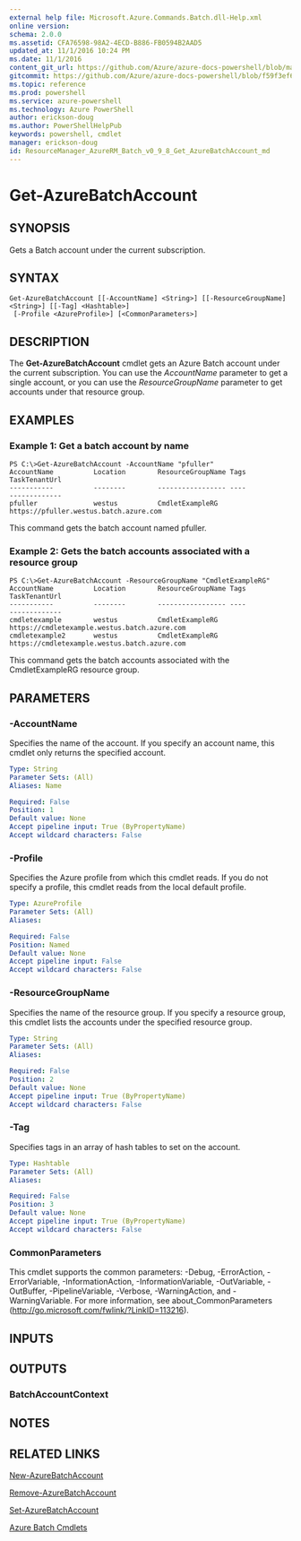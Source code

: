 ```yaml
---
external help file: Microsoft.Azure.Commands.Batch.dll-Help.xml
online version: 
schema: 2.0.0
ms.assetid: CFA76598-98A2-4ECD-B886-FB0594B2AAD5
updated_at: 11/1/2016 10:24 PM
ms.date: 11/1/2016
content_git_url: https://github.com/Azure/azure-docs-powershell/blob/master/azureps-cmdlets-docs/ResourceManager/AzureRM.Batch/v0.9.8/Get-AzureBatchAccount.md
gitcommit: https://github.com/Azure/azure-docs-powershell/blob/f59f3ef60bc592383812213e69fd77ba950759ed/azureps-cmdlets-docs/ResourceManager/AzureRM.Batch/v0.9.8/Get-AzureBatchAccount.md
ms.topic: reference
ms.prod: powershell
ms.service: azure-powershell
ms.technology: Azure PowerShell
author: erickson-doug
ms.author: PowerShellHelpPub
keywords: powershell, cmdlet
manager: erickson-doug
id: ResourceManager_AzureRM_Batch_v0_9_8_Get_AzureBatchAccount_md
---
```


# Get-AzureBatchAccount

## SYNOPSIS
Gets a Batch account under the current subscription.

## SYNTAX

```
Get-AzureBatchAccount [[-AccountName] <String>] [[-ResourceGroupName] <String>] [[-Tag] <Hashtable>]
 [-Profile <AzureProfile>] [<CommonParameters>]
```

## DESCRIPTION
The **Get-AzureBatchAccount** cmdlet gets an Azure Batch account under the current subscription.
You can use the *AccountName* parameter to get a single account, or you can use the *ResourceGroupName* parameter to get accounts under that resource group.

## EXAMPLES

### Example 1: Get a batch account by name
```
PS C:\>Get-AzureBatchAccount -AccountName "pfuller"
AccountName          Location        ResourceGroupName Tags               TaskTenantUrl
-----------          --------        ----------------- ----               -------------
pfuller              westus          CmdletExampleRG                      https://pfuller.westus.batch.azure.com
```

This command gets the batch account named pfuller.

### Example 2: Gets the batch accounts associated with a resource group
```
PS C:\>Get-AzureBatchAccount -ResourceGroupName "CmdletExampleRG"
AccountName          Location        ResourceGroupName Tags               TaskTenantUrl
-----------          --------        ----------------- ----               -------------
cmdletexample        westus          CmdletExampleRG                      https://cmdletexample.westus.batch.azure.com
cmdletexample2       westus          CmdletExampleRG                      https://cmdletexample.westus.batch.azure.com
```

This command gets the batch accounts associated with the CmdletExampleRG resource group.

## PARAMETERS

### -AccountName
Specifies the name of the account.
If you specify an account name, this cmdlet only returns the specified account.

```yaml
Type: String
Parameter Sets: (All)
Aliases: Name

Required: False
Position: 1
Default value: None
Accept pipeline input: True (ByPropertyName)
Accept wildcard characters: False
```

### -Profile
Specifies the Azure profile from which this cmdlet reads.
If you do not specify a profile, this cmdlet reads from the local default profile.

```yaml
Type: AzureProfile
Parameter Sets: (All)
Aliases: 

Required: False
Position: Named
Default value: None
Accept pipeline input: False
Accept wildcard characters: False
```

### -ResourceGroupName
Specifies the name of the resource group.
If you specify a resource group, this cmdlet lists the accounts under the specified resource group.

```yaml
Type: String
Parameter Sets: (All)
Aliases: 

Required: False
Position: 2
Default value: None
Accept pipeline input: True (ByPropertyName)
Accept wildcard characters: False
```

### -Tag
Specifies tags in an array of hash tables to set on the account.

```yaml
Type: Hashtable
Parameter Sets: (All)
Aliases: 

Required: False
Position: 3
Default value: None
Accept pipeline input: True (ByPropertyName)
Accept wildcard characters: False
```

### CommonParameters
This cmdlet supports the common parameters: -Debug, -ErrorAction, -ErrorVariable, -InformationAction, -InformationVariable, -OutVariable, -OutBuffer, -PipelineVariable, -Verbose, -WarningAction, and -WarningVariable. For more information, see about_CommonParameters (http://go.microsoft.com/fwlink/?LinkID=113216).

## INPUTS

## OUTPUTS

### BatchAccountContext

## NOTES

## RELATED LINKS

[New-AzureBatchAccount](xref:ResourceManager/AzureRM.Batch/v0.9.8/New-AzureBatchAccount.md)

[Remove-AzureBatchAccount](xref:ResourceManager/AzureRM.Batch/v0.9.8/Remove-AzureBatchAccount.md)

[Set-AzureBatchAccount](xref:ResourceManager/AzureRM.Batch/v0.9.8/Set-AzureBatchAccount.md)

[Azure Batch Cmdlets](xref:ResourceManager/AzureRM.Batch/v0.9.8/AzureRM.Batch.md)


